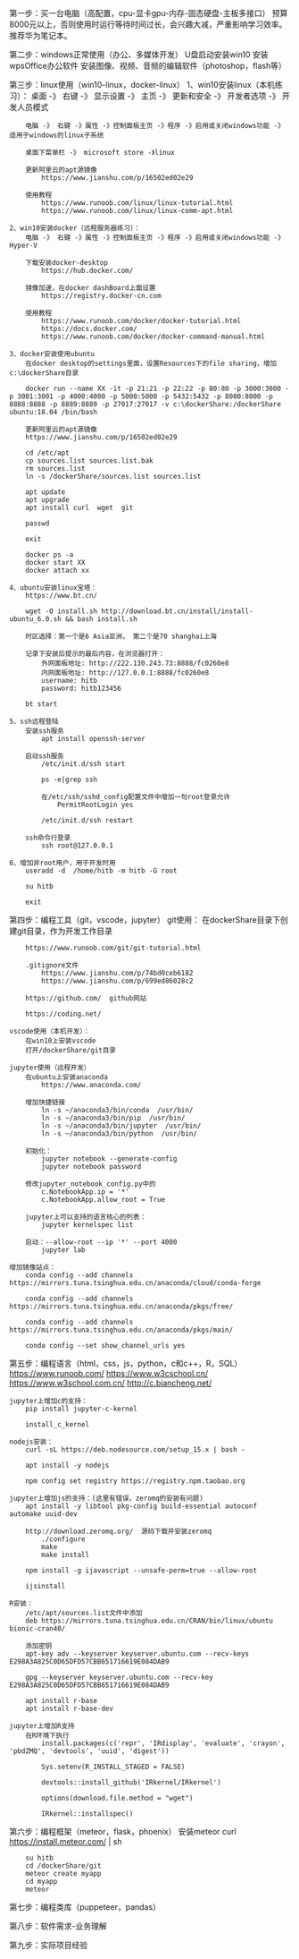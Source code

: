 第一步：买一台电脑（高配置，cpu-显卡gpu-内存-固态硬盘-主板多接口）
    预算8000元以上，否则使用时运行等待时间过长，会兴趣大减，严重影响学习效率。
    推荐华为笔记本。

第二步：windows正常使用（办公、多媒体开发）
    U盘启动安装win10
    安装wpsOffice办公软件
    安装图像、视频、音频的编辑软件（photoshop，flash等）

第三步：linux使用（win10-linux，docker-linux）
    1、win10安装linux（本机练习）：
        桌面 -》 右键 -》 显示设置 -》 主页 -》 更新和安全 -》 开发者选项 -》 开发人员模式

        电脑 -》 右键 -》属性 -》控制面板主页 -》程序 -》启用或关闭windows功能 -》适用于windows的linux子系统

        桌面下菜单栏 -》 microsoft store -》linux

        更新阿里云的apt源镜像
            https://www.jianshu.com/p/16502ed02e29

        使用教程
            https://www.runoob.com/linux/linux-tutorial.html
            https://www.runoob.com/linux/linux-comm-apt.html

    2、win10安装docker（远程服务器练习）：
        电脑 -》 右键 -》属性 -》控制面板主页 -》程序 -》启用或关闭windows功能 -》Hyper-V 

        下载安装docker-desktop
            https://hub.docker.com/  

        镜像加速，在docker dashBoard上面设置
            https://registry.docker-cn.com

        使用教程
            https://www.runoob.com/docker/docker-tutorial.html
            https://docs.docker.com/
            https://www.runoob.com/docker/docker-command-manual.html

    3、docker安装使用ubuntu
        在docker desktop的settings里面，设置Resources下的file sharing，增加c:\dockerShare目录

        docker run --name XX -it -p 21:21 -p 22:22 -p 80:80 -p 3000:3000 -p 3001:3001 -p 4000:4000 -p 5000:5000 -p 5432:5432 -p 8000:8000 -p 8888:8888 -p 8889:8889 -p 27017:27017 -v c:\dockerShare:/dockerShare  ubuntu:18.04 /bin/bash

        更新阿里云的apt源镜像
        https://www.jianshu.com/p/16502ed02e29

        cd /etc/apt
        cp sources.list sources.list.bak
        rm sources.list
        ln -s /dockerShare/sources.list sources.list

        apt update
        apt upgrade
        apt install curl  wget  git
        
        passwd

        exit

        docker ps -a
        docker start XX
        docker attach xx

    4、ubuntu安装linux宝塔：
        https://www.bt.cn/

        wget -O install.sh http://download.bt.cn/install/install-ubuntu_6.0.sh && bash install.sh

        时区选择：第一个是6 Asia亚洲， 第二个是70 shanghai上海

        记录下安装后提示的最后内容，在浏览器打开：        
            外网面板地址: http://222.130.243.73:8888/fc0260e8
            内网面板地址: http://127.0.0.1:8888/fc0260e8
            username: hitb
            password: hitb123456
        
        bt start
    
    5、ssh远程登陆
        安装ssh服务
            apt install openssh-server
        
        启动ssh服务
            /etc/init.d/ssh start

            ps -e|grep ssh

            在/etc/ssh/sshd_config配置文件中增加一句root登录允许 
                PermitRootLogin yes

            /etc/init.d/ssh restart

        ssh命令行登录
            ssh root@127.0.0.1

    6、增加非root用户，用于开发时用
        useradd -d  /home/hitb -m hitb -G root

        su hitb

        exit

第四步：编程工具（git，vscode，jupyter）
    git使用：
        在dockerShare目录下创建git目录，作为开发工作目录

        https://www.runoob.com/git/git-tutorial.html

        .gitignore文件
            https://www.jianshu.com/p/74bd0ceb6182
            https://www.jianshu.com/p/699ed86028c2
        
        https://github.com/  github网站  
        
        https://coding.net/

    vscode使用（本机开发）：
        在win10上安装vscode
        打开/dockerShare/git目录
        
    jupyter使用（远程开发）
        在ubuntu上安装anaconda
            https://www.anaconda.com/

        增加快捷链接
            ln -s ~/anaconda3/bin/conda  /usr/bin/
            ln -s ~/anaconda3/bin/pip  /usr/bin/
            ln -s ~/anaconda3/bin/jupyter  /usr/bin/
            ln -s ~/anaconda3/bin/python  /usr/bin/

        初始化：
            jupyter notebook --generate-config
            jupyter notebook password

        修改jupyter_notebook_config.py中的
            c.NotebookApp.ip = '*'
            c.NotebookApp.allow_root = True

        jupyter上可以支持的语言核心的列表：
            jupyter kernelspec list
        
        启动：--allow-root --ip '*' --port 4000
            jupyter lab 

    增加镜像站点：
        conda config --add channels https://mirrors.tuna.tsinghua.edu.cn/anaconda/cloud/conda-forge  

        conda config --add channels https://mirrors.tuna.tsinghua.edu.cn/anaconda/pkgs/free/  

        conda config --add channels https://mirrors.tuna.tsinghua.edu.cn/anaconda/pkgs/main/  

        conda config --set show_channel_urls yes 

第五步：编程语言（html，css，js，python，c和c++，R，SQL）
    https://www.runoob.com/
    https://www.w3cschool.cn/
    https://www.w3school.com.cn/
    http://c.biancheng.net/

    jupyter上增加c的支持：
        pip install jupyter-c-kernel

        install_c_kernel

    nodejs安装：
        curl -sL https://deb.nodesource.com/setup_15.x | bash -

        apt install -y nodejs

        npm config set registry https://registry.npm.taobao.org

    jupyter上增加js的支持：(这里有错误，zeromq的安装有问题)
        apt install -y libtool pkg-config build-essential autoconf automake uuid-dev 

        http://download.zeromq.org/  源码下载并安装zeromq
            ./configure
            make
            make install

        npm install -g ijavascript --unsafe-perm=true --allow-root

        ijsinstall

    R安装：
        /etc/apt/sources.list文件中添加
        deb https://mirrors.tuna.tsinghua.edu.cn/CRAN/bin/linux/ubuntu bionic-cran40/

        添加密钥
        apt-key adv --keyserver keyserver.ubuntu.com --recv-keys E298A3A825C0D65DFD57CBB651716619E084DAB9

        gpg --keyserver keyserver.ubuntu.com --recv-key E298A3A825C0D65DFD57CBB651716619E084DAB9

        apt install r-base
        apt install r-base-dev

    jupyter上增加R支持
        在R环境下执行
            install.packages(c('repr', 'IRdisplay', 'evaluate', 'crayon', 'pbdZMQ', 'devtools', 'uuid', 'digest'))

            Sys.setenv(R_INSTALL_STAGED = FALSE)

            devtools::install_github('IRkernel/IRkernel')

            options(download.file.method = "wget")

            IRkernel::installspec()


第六步：编程框架（meteor，flask，phoenix）
    安装meteor
        curl https://install.meteor.com/ | sh

        su hitb
        cd /dockerShare/git
        meteor create myapp
        cd myapp
        meteor

第七步：编程类库（puppeteer，pandas）


第八步：软件需求-业务理解


第九步：实际项目经验




